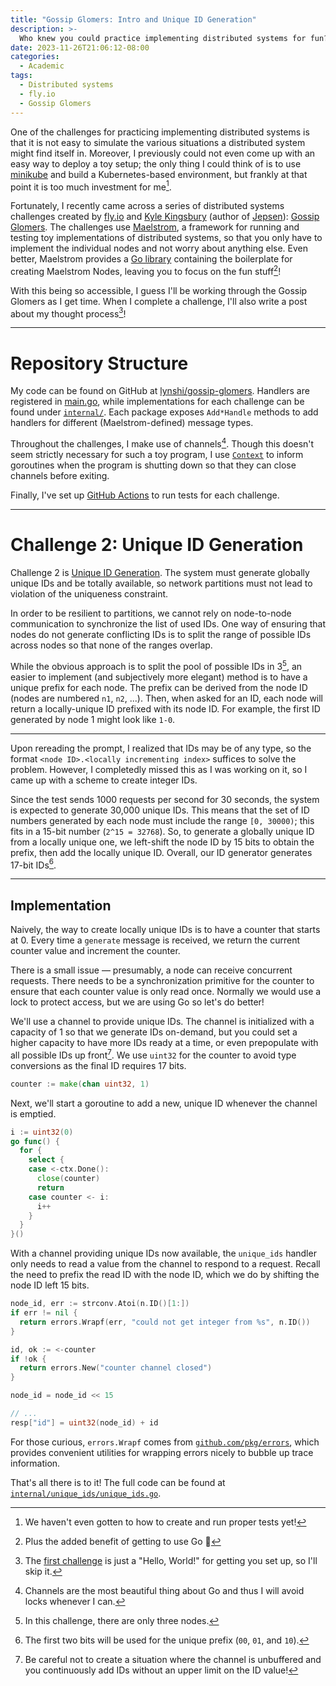 ```yaml
---
title: "Gossip Glomers: Intro and Unique ID Generation"
description: >-
  Who knew you could practice implementing distributed systems for fun?
date: 2023-11-26T21:06:12-08:00
categories:
  - Academic
tags:
  - Distributed systems
  - fly.io
  - Gossip Glomers
---
```


One of the challenges for practicing implementing distributed systems is that it is not easy to simulate the various situations a distributed system might find itself in. Moreover, I previously could not even come up with an easy way to deploy a toy setup; the only thing I could think of is to use [minikube](https://minikube.sigs.k8s.io/docs/) and build a Kubernetes-based environment, but frankly at that point it is too much investment for me[^0].

Fortunately, I recently came across a series of distributed systems challenges created by [fly.io](https://fly.io/) and [Kyle Kingsbury](https://aphyr.com/about) (author of [Jepsen](https://jepsen.io/)): [Gossip Glomers](https://fly.io/dist-sys/). The challenges use [Maelstrom](https://github.com/jepsen-io/maelstrom), a framework for running and testing toy implementations of distributed systems, so that you only have to implement the individual nodes and not worry about anything else. Even better, Maelstrom provides a [Go library](https://pkg.go.dev/github.com/jepsen-io/maelstrom/demo/go) containing the boilerplate for creating Maelstrom Nodes, leaving you to focus on the fun stuff[^1]!

With this being so accessible, I guess I'll be working through the Gossip Glomers as I get time. When I complete a challenge, I'll also write a post about my thought process[^2]!

---
# Repository Structure
My code can be found on GitHub at [lynshi/gossip-glomers](https://github.com/lynshi/gossip-glomers). Handlers are registered in [main.go](https://github.com/lynshi/gossip-glomers/blob/main/main.go), while implementations for each challenge can be found under [`internal/`](https://github.com/lynshi/gossip-glomers/tree/main/internal). Each package exposes `Add*Handle` methods to add handlers for different (Maelstrom-defined) message types.

Throughout the challenges, I make use of channels[^5]. Though this doesn't seem strictly necessary for such a toy program, I use [`Context`](https://pkg.go.dev/context) to inform goroutines when the program is shutting down so that they can close channels before exiting.

Finally, I've set up [GitHub Actions](https://github.com/lynshi/gossip-glomers/blob/main/.github/workflows/tests.yml) to run tests for each challenge.

---
# Challenge 2: Unique ID Generation
Challenge 2 is [Unique ID Generation](https://fly.io/dist-sys/2/). The system must generate globally unique IDs and be totally available, so network partitions must not lead to violation of the uniqueness constraint.

In order to be resilient to partitions, we cannot rely on node-to-node communication to synchronize the list of used IDs. One way of ensuring that nodes do not generate conflicting IDs is to split the range of possible IDs across nodes so that none of the ranges overlap.

While the obvious approach is to split the pool of possible IDs in 3[^3], an easier to implement (and subjectively more elegant) method is to have a unique prefix for each node. The prefix can be derived from the node ID (nodes are numbered `n1`, `n2`, ...). Then, when asked for an ID, each node will return a locally-unique ID prefixed with its node ID. For example, the first ID generated by node 1 might look like `1-0`.

---

Upon rereading the prompt, I realized that IDs may be of any type, so the format `<node ID>.<locally incrementing index>` suffices to solve the problem. However, I completedly missed this as I was working on it, so I came up with a scheme to create integer IDs.

Since the test sends 1000 requests per second for 30 seconds, the system is expected to generate 30,000 unique IDs. This means that the set of ID numbers generated by each node must include the range `[0, 30000)`; this fits in a 15-bit number (`2^15 = 32768`). So, to generate a globally unique ID from a locally unique one, we left-shift the node ID by 15 bits to obtain the prefix, then add the locally unique ID. Overall, our ID generator generates 17-bit IDs[^4].

---
## Implementation

Naively, the way to create locally unique IDs is to have a counter that starts at 0. Every time a `generate` message is received, we return the current counter value and increment the counter.

There is a small issue — presumably, a node can receive concurrent requests. There needs to be a synchronization primitive for the counter to ensure that each counter value is only read once. Normally we would use a lock to protect access, but we are using Go so let's do better!

We'll use a channel to provide unique IDs. The channel is initialized with a capacity of 1 so that we generate IDs on-demand, but you could set a higher capacity to have more IDs ready at a time, or even prepopulate with all possible IDs up front[^6]. We use `uint32` for the counter to avoid type conversions as the final ID requires 17 bits.
```go
counter := make(chan uint32, 1)
```

Next, we'll start a goroutine to add a new, unique ID whenever the channel is emptied.
```go
i := uint32(0)
go func() {
  for {
    select {
    case <-ctx.Done():
      close(counter)
      return
    case counter <- i:
      i++
    }
  }
}()
```

With a channel providing unique IDs now available, the `unique_ids` handler only needs to read a value from the channel to respond to a request. Recall the need to prefix the read ID with the node ID, which we do by shifting the node ID left 15 bits.
```go
node_id, err := strconv.Atoi(n.ID()[1:])
if err != nil {
  return errors.Wrapf(err, "could not get integer from %s", n.ID())
}

id, ok := <-counter
if !ok {
  return errors.New("counter channel closed")
}

node_id = node_id << 15

// ...
resp["id"] = uint32(node_id) + id
```

For those curious, `errors.Wrapf` comes from [`github.com/pkg/errors`](github.com/pkg/errors), which provides convenient utilities for wrapping errors nicely to bubble up trace information.

That's all there is to it! The full code can be found at [`internal/unique_ids/unique_ids.go`](https://github.com/lynshi/gossip-glomers/blob/main/internal/unique_ids/unique_ids.go).

<!--- Footnotes -->

[^0]: We haven't even gotten to how to create and run proper tests yet!
[^1]: Plus the added benefit of getting to use Go 🤣
[^2]: The [first challenge](https://fly.io/dist-sys/1/) is just a "Hello, World!" for getting you set up, so I'll skip it.
[^3]: In this challenge, there are only three nodes.
[^4]: The first two bits will be used for the unique prefix (`00`, `01`, and `10`).
[^5]: Channels are the most beautiful thing about Go and thus I will avoid locks whenever I can.
[^6]: Be careful not to create a situation where the channel is unbuffered and you continuously add IDs without an upper limit on the ID value!
